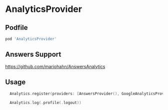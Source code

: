 # AnalyticsProvider

## Podfile

```ruby
pod 'AnalyticsProvider'
```

## Answers Support 
https://github.com/mariohahn/AnswersAnalytics

## Usage

```swift
  Analytics.register(providers: [AnswersProvider(), GoogleAnalyticsProvider()])
  
  Analytics.log(.profile(.logout))
```
